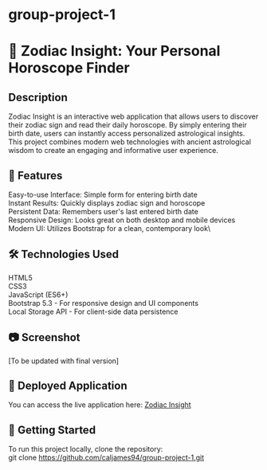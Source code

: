 # group-project-1

# :star2: Zodiac Insight: Your Personal Horoscope Finder

## Description
Zodiac Insight is an interactive web application that allows users to discover their zodiac sign and read their daily horoscope. By simply entering their birth date, users can instantly access personalized astrological insights. This project combines modern web technologies with ancient astrological wisdom to create an engaging and informative user experience.

## :rocket: Features
Easy-to-use Interface: Simple form for entering birth date\
Instant Results: Quickly displays zodiac sign and horoscope\
Persistent Data: Remembers user's last entered birth date\
Responsive Design: Looks great on both desktop and mobile devices\
Modern UI: Utilizes Bootstrap for a clean, contemporary look\

## :hammer_and_wrench: Technologies Used
HTML5\
CSS3\
JavaScript (ES6+)\
Bootstrap 5.3 - For responsive design and UI components\
Local Storage API - For client-side data persistence 

## :camera: Screenshot
[To be updated with final version]

## :link: Deployed Application
You can access the live application here: [Zodiac Insight](file:///Users/callumjames/Desktop/Group-Project/index.html)

## :vertical_traffic_light: Getting Started
To run this project locally, clone the repository:\
git clone https://github.com/caljames94/group-project-1.git
